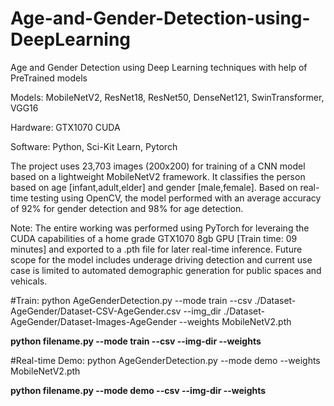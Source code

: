 # Age-and-Gender-Detection-using-DeepLearning
Age and Gender Detection using Deep Learning techniques with help of PreTrained models

Models: MobileNetV2, ResNet18, ResNet50, DenseNet121, SwinTransformer, VGG16

Hardware: GTX1070 CUDA

Software: Python, Sci-Kit Learn, Pytorch


The project uses 23,703 images (200x200) for training of a CNN model based on a lightweight MobileNetV2 framework. It classifies the person based on age [infant,adult,elder] and gender [male,female]. Based on real-time testing using OpenCV, the model performed with an average accuracy of 92% for gender detection and 98% for age detection.   

Note: The entire working was performed using PyTorch for leveraing the CUDA capabilities of a home grade GTX1070 8gb GPU [Train time: 09 minutes] and exported to a .pth file for later real-time inference. Future scope for the model includes underage driving detection and current use case is limited to automated demographic generation for public spaces and vehicals.

#Train:
python AgeGenderDetection.py --mode train --csv ./Dataset-AgeGender/Dataset-CSV-AgeGender.csv --img_dir ./Dataset-AgeGender/Dataset-Images-AgeGender --weights MobileNetV2.pth

**python filename.py --mode train --csv <csvPath> --img-dir <imgPath> --weights <modelPath>**


#Real-time Demo:
python AgeGenderDetection.py --mode demo --weights MobileNetV2.pth

**python filename.py --mode demo --csv <csvPath> --img-dir <imgPath> --weights <modelPath>**
